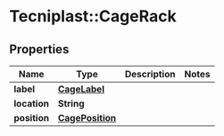# Tecniplast::CageRack

## Properties
Name | Type | Description | Notes
------------ | ------------- | ------------- | -------------
**label** | [**CageLabel**](CageLabel.md) |  | 
**location** | **String** |  | 
**position** | [**CagePosition**](CagePosition.md) |  | 



